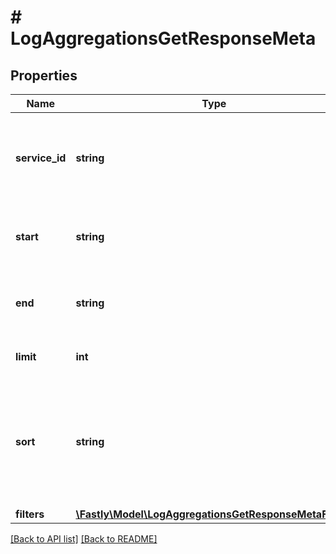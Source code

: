 # # LogAggregationsGetResponseMeta

## Properties

Name | Type | Description | Notes
------------ | ------------- | ------------- | -------------
**service_id** | **string** | Specifies the ID of the service for which data should be returned. | [optional] 
**start** | **string** | Start time for the query as supplied in the request. | [optional] 
**end** | **string** | End time for the query as supplied in the request. | [optional] 
**limit** | **int** | Number of records per page. | [optional]  [defaults to 20]
**sort** | **string** | Comma-separated list of the series names whose values were used to sort the results. | [optional] 
**filters** | [**\Fastly\Model\LogAggregationsGetResponseMetaFilters**](LogAggregationsGetResponseMetaFilters.md) |  | [optional] 


[[Back to API list]](../../README.md#endpoints) [[Back to README]](../../README.md)
